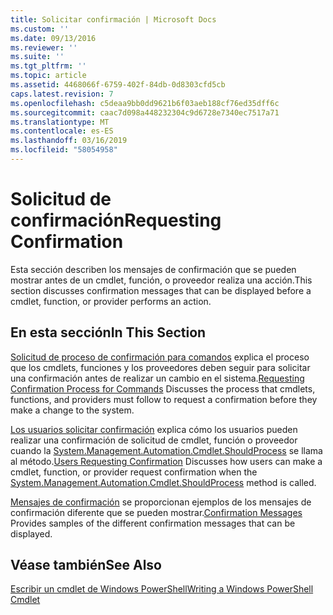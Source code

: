 ```yaml
---
title: Solicitar confirmación | Microsoft Docs
ms.custom: ''
ms.date: 09/13/2016
ms.reviewer: ''
ms.suite: ''
ms.tgt_pltfrm: ''
ms.topic: article
ms.assetid: 4468066f-6759-402f-84db-0d8303cfd5cb
caps.latest.revision: 7
ms.openlocfilehash: c5deaa9bb0dd9621b6f03aeb188cf76ed35dff6c
ms.sourcegitcommit: caac7d098a448232304c9d6728e7340ec7517a71
ms.translationtype: MT
ms.contentlocale: es-ES
ms.lasthandoff: 03/16/2019
ms.locfileid: "58054958"
---
```

# <a name="requesting-confirmation"></a><span data-ttu-id="fe04b-102">Solicitud de confirmación</span><span class="sxs-lookup"><span data-stu-id="fe04b-102">Requesting Confirmation</span></span>

<span data-ttu-id="fe04b-103">Esta sección describen los mensajes de confirmación que se pueden mostrar antes de un cmdlet, función, o proveedor realiza una acción.</span><span class="sxs-lookup"><span data-stu-id="fe04b-103">This section discusses confirmation messages that can be displayed before a cmdlet, function, or provider performs an action.</span></span>

## <a name="in-this-section"></a><span data-ttu-id="fe04b-104">En esta sección</span><span class="sxs-lookup"><span data-stu-id="fe04b-104">In This Section</span></span>

<span data-ttu-id="fe04b-105">[Solicitud de proceso de confirmación para comandos](./requesting-confirmation-from-cmdlets.md) explica el proceso que los cmdlets, funciones y los proveedores deben seguir para solicitar una confirmación antes de realizar un cambio en el sistema.</span><span class="sxs-lookup"><span data-stu-id="fe04b-105">[Requesting Confirmation Process for Commands](./requesting-confirmation-from-cmdlets.md) Discusses the process that cmdlets, functions, and providers must follow to request a confirmation before they make a change to the system.</span></span>

<span data-ttu-id="fe04b-106">[Los usuarios solicitar confirmación](./users-requesting-confirmation.md) explica cómo los usuarios pueden realizar una confirmación de solicitud de cmdlet, función o proveedor cuando la [System.Management.Automation.Cmdlet.ShouldProcess](/dotnet/api/System.Management.Automation.Cmdlet.ShouldProcess) se llama al método.</span><span class="sxs-lookup"><span data-stu-id="fe04b-106">[Users Requesting Confirmation](./users-requesting-confirmation.md) Discusses how users can make a cmdlet, function, or provider request confirmation when the [System.Management.Automation.Cmdlet.ShouldProcess](/dotnet/api/System.Management.Automation.Cmdlet.ShouldProcess) method is called.</span></span>

<span data-ttu-id="fe04b-107">[Mensajes de confirmación](./confirmation-messages.md) se proporcionan ejemplos de los mensajes de confirmación diferente que se pueden mostrar.</span><span class="sxs-lookup"><span data-stu-id="fe04b-107">[Confirmation Messages](./confirmation-messages.md) Provides samples of the different confirmation messages that can be displayed.</span></span>

## <a name="see-also"></a><span data-ttu-id="fe04b-108">Véase también</span><span class="sxs-lookup"><span data-stu-id="fe04b-108">See Also</span></span>

[<span data-ttu-id="fe04b-109">Escribir un cmdlet de Windows PowerShell</span><span class="sxs-lookup"><span data-stu-id="fe04b-109">Writing a Windows PowerShell Cmdlet</span></span>](./writing-a-windows-powershell-cmdlet.md)
